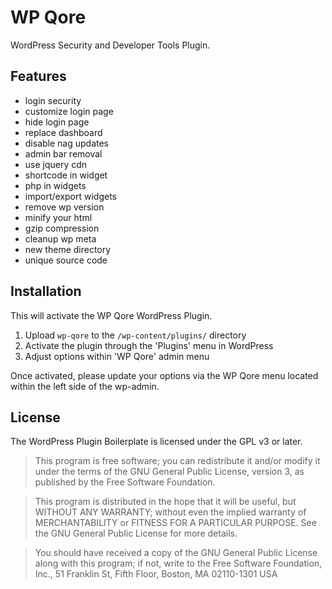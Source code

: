 # WP Qore

WordPress Security and Developer Tools Plugin.

## Features

* login security
* customize login page
* hide login page
* replace dashboard
* disable nag updates
* admin bar removal
* use jquery cdn
* shortcode in widget
* php in widgets
* import/export widgets
* remove wp version
* minify your html
* gzip compression
* cleanup wp meta
* new theme directory
* unique source code

## Installation

This will activate the WP Qore WordPress Plugin.

1. Upload `wp-qore` to the `/wp-content/plugins/` directory
2. Activate the plugin through the 'Plugins' menu in WordPress
3. Adjust options within 'WP Qore' admin menu

Once activated, please update your options via the WP Qore menu located within the left side of the wp-admin.

## License

The WordPress Plugin Boilerplate is licensed under the GPL v3 or later.

> This program is free software; you can redistribute it and/or modify
it under the terms of the GNU General Public License, version 3, as
published by the Free Software Foundation.

> This program is distributed in the hope that it will be useful,
but WITHOUT ANY WARRANTY; without even the implied warranty of
MERCHANTABILITY or FITNESS FOR A PARTICULAR PURPOSE.  See the
GNU General Public License for more details.

> You should have received a copy of the GNU General Public License
along with this program; if not, write to the Free Software
Foundation, Inc., 51 Franklin St, Fifth Floor, Boston, MA  02110-1301  USA
